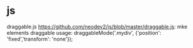 # js

draggable.js https://github.com/neodev2/js/blob/master/draggable.js:
mke elements draggable
usage:
draggableMode('.mydiv', {'position': 'fixed','transform': 'none'});
